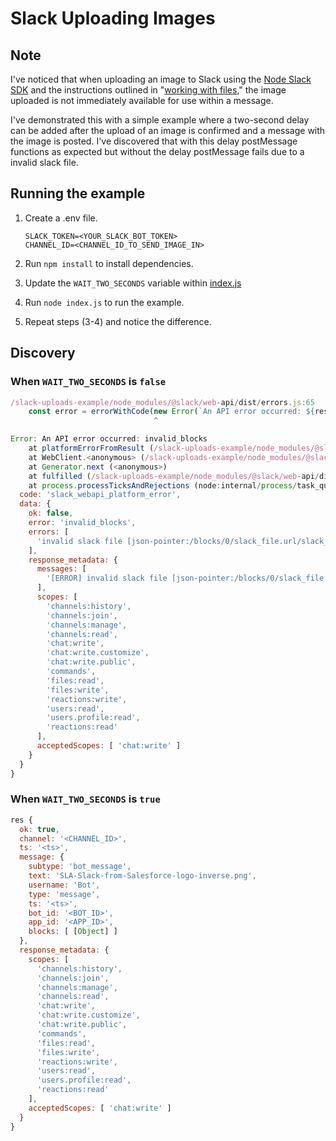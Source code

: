 # Slack Uploading Images

## Note

I've noticed that when uploading an image to Slack using the [Node Slack SDK](https://tools.slack.dev/node-slack-sdk/) and the instructions outlined in "[working with files](https://api.slack.com/messaging/files#uploading_files)," the image uploaded is not immediately available for use within a message.

I've demonstrated this with a simple example where a two-second delay can be added after the upload of an image is confirmed and a message with the image is posted. I've discovered that with this delay postMessage functions as expected but without the delay postMessage fails due to a invalid slack file.

## Running the example

1. Create a .env file.

    ```
    SLACK_TOKEN=<YOUR_SLACK_BOT_TOKEN>
    CHANNEL_ID=<CHANNEL_ID_TO_SEND_IMAGE_IN>
    ```

2. Run `npm install` to install dependencies.

3. Update the `WAIT_TWO_SECONDS` variable within [index.js](https://github.com/CJSantee/slack-uploads-example/blob/main/index.js#L41)

4. Run `node index.js` to run the example.

5. Repeat steps (3-4) and notice the difference.

## Discovery

### When `WAIT_TWO_SECONDS` is `false`
```js
/slack-uploads-example/node_modules/@slack/web-api/dist/errors.js:65
    const error = errorWithCode(new Error(`An API error occurred: ${result.error}`), ErrorCode.PlatformError);
                                ^

Error: An API error occurred: invalid_blocks
    at platformErrorFromResult (/slack-uploads-example/node_modules/@slack/web-api/dist/errors.js:65:33)
    at WebClient.<anonymous> (/slack-uploads-example/node_modules/@slack/web-api/dist/WebClient.js:205:60)
    at Generator.next (<anonymous>)
    at fulfilled (/slack-uploads-example/node_modules/@slack/web-api/dist/WebClient.js:28:58)
    at process.processTicksAndRejections (node:internal/process/task_queues:95:5) {
  code: 'slack_webapi_platform_error',
  data: {
    ok: false,
    error: 'invalid_blocks',
    errors: [
      'invalid slack file [json-pointer:/blocks/0/slack_file.url/slack_file]'
    ],
    response_metadata: {
      messages: [
        '[ERROR] invalid slack file [json-pointer:/blocks/0/slack_file.url/slack_file]'
      ],
      scopes: [
        'channels:history',
        'channels:join',
        'channels:manage',
        'channels:read',
        'chat:write',
        'chat:write.customize',
        'chat:write.public',
        'commands',
        'files:read',
        'files:write',
        'reactions:write',
        'users:read',
        'users.profile:read',
        'reactions:read'
      ],
      acceptedScopes: [ 'chat:write' ]
    }
  }
}
```

### When `WAIT_TWO_SECONDS` is `true`
```js
res {
  ok: true,
  channel: '<CHANNEL_ID>',
  ts: '<ts>',
  message: {
    subtype: 'bot_message',
    text: 'SLA-Slack-from-Salesforce-logo-inverse.png',
    username: 'Bot',
    type: 'message',
    ts: '<ts>',
    bot_id: '<BOT_ID>',
    app_id: '<APP_ID>',
    blocks: [ [Object] ]
  },
  response_metadata: {
    scopes: [
      'channels:history',
      'channels:join',
      'channels:manage',
      'channels:read',
      'chat:write',
      'chat:write.customize',
      'chat:write.public',
      'commands',
      'files:read',
      'files:write',
      'reactions:write',
      'users:read',
      'users.profile:read',
      'reactions:read'
    ],
    acceptedScopes: [ 'chat:write' ]
  }
}
```